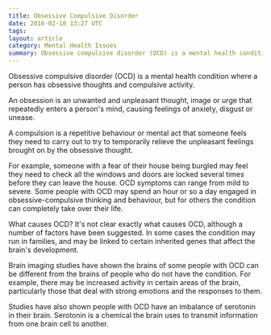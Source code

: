 ```yaml
---
title: Obsessive Compulsive Disorder
date: 2016-02-18 13:27 UTC
tags:
layout: article
category: Mental Health Issues
summary: Obsessive compulsive disorder (OCD) is a mental health condition where a person has obsessive thoughts and compulsive activity.
---
```


Obsessive compulsive disorder (OCD) is a mental health condition where a person has obsessive thoughts and compulsive activity.

An obsession is an unwanted and unpleasant thought, image or urge that repeatedly enters a person's mind, causing feelings of anxiety, disgust or unease.

A compulsion is a repetitive behaviour or mental act that someone feels they need to carry out to try to temporarily relieve the unpleasant feelings brought on by the obsessive thought.

For example, someone with a fear of their house being burgled may feel they need to check all the windows and doors are locked several times before they can leave the house.  OCD symptoms can range from mild to severe. Some people with OCD may spend an hour or so a day engaged in obsessive-compulsive thinking and behaviour, but for others the condition can completely take over their life.

What causes OCD?
It's not clear exactly what causes OCD, although a number of factors have been suggested.  In some cases the condition may run in families, and may be linked to certain inherited genes that affect the brain's development.

Brain imaging studies have shown the brains of some people with OCD can be different from the brains of people who do not have the condition.  For example, there may be increased activity in certain areas of the brain, particularly those that deal with strong emotions and the responses to them.

Studies have also shown people with OCD have an imbalance of serotonin in their brain. Serotonin is a chemical the brain uses to transmit information from one brain cell to another.
